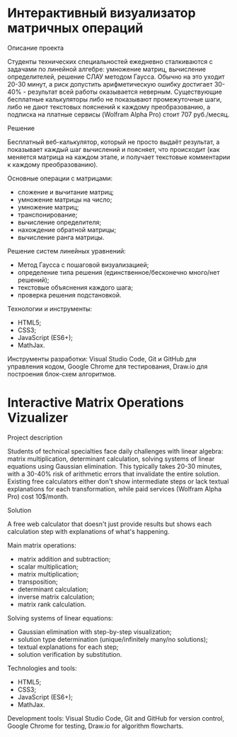 # Интерактивный визуализатор матричных операций

Описание проекта

Студенты технических специальностей ежедневно сталкиваются с задачами по линейной алгебре: умножение матриц, вычисление определителей, решение СЛАУ методом Гаусса. Обычно на это уходит 20-30 минут, а риск допустить арифметическую ошибку достигает 30-40% - результат всей работы оказывается неверным. Существующие бесплатные калькуляторы либо не показывают промежуточные шаги, либо не дают текстовых пояснений к каждому преобразованию, а подписка на платные сервисы (Wolfram Alpha Pro) стоит 707 руб./месяц.

Решение

Бесплатный веб-калькулятор, который не просто выдаёт результат, а показывает каждый шаг вычислений и поясняет, что происходит (как меняется матрица на каждом этапе, и получает текстовые комментарии к каждому преобразованию).

Основные операции с матрицами:

- сложение и вычитание матриц;
- умножение матрицы на число;
- умножение матриц;
- транспонирование;
- вычисление определителя;
- нахождение обратной матрицы;
- вычисление ранга матрицы.

Решение систем линейных уравнений:

- Метод Гаусса с пошаговой визуализацией;
- определение типа решения (единственное/бесконечно много/нет решений);
- текстовые объяснения каждого шага;
- проверка решения подстановкой.

Технологии и инструменты:

- HTML5;
- CSS3;
- JavaScript (ES6+);
- MathJax.

Инструменты разработки: Visual Studio Code, Git и GitHub для управления кодом, Google Chrome для тестирования, Draw.io для построения блок-схем алгоритмов.


# Interactive Matrix Operations Vizualizer

Project description

Students of technical specialties face daily challenges with linear algebra: matrix multiplication, determinant calculation, solving systems of linear equations using Gaussian elimination. This typically takes 20-30 minutes, with a 30-40% risk of arithmetic errors that invalidate the entire solution. Existing free calculators either don't show intermediate steps or lack textual explanations for each transformation, while paid services (Wolfram Alpha Pro) cost 10$/month.

Solution

A free web calculator that doesn't just provide results but shows each calculation step with explanations of what's happening.
 
Main matrix operations:

- matrix addition and subtraction;
- scalar multiplication;
- matrix multiplication;
- transposition;
- determinant calculation;
- inverse matrix calculation;
- matrix rank calculation.

Solving systems of linear equations:

- Gaussian elimination with step-by-step visualization;
- solution type determination (unique/infinitely many/no solutions);
- textual explanations for each step;
- solution verification by substitution.

Technologies and tools:

- HTML5;
- CSS3;
- JavaScript (ES6+);
- MathJax.

Development tools: Visual Studio Code, Git and GitHub for version control, Google Chrome for testing, Draw.io for algorithm flowcharts.
